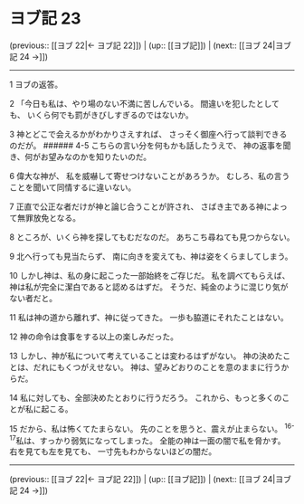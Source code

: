 # ヨブ記 23

(previous:: [[ヨブ 22|← ヨブ記 22]]) | (up:: [[ヨブ記]]) | (next:: [[ヨブ 24|ヨブ記 24 →]])

***


1 ヨブの返答。 

2 「今日も私は、やり場のない不満に苦しんでいる。 間違いを犯したとしても、 いくら何でも罰がきびしすぎるのではないか。 

3 神とどこで会えるかがわかりさえすれば、 さっそく御座へ行って談判できるのだが。 ###### 4-5 こちらの言い分を何もかも話したうえで、 神の返事を聞き、何がお望みなのかを知りたいのだ。 

6 偉大な神が、 私を威嚇して寄せつけないことがあろうか。 むしろ、私の言うことを聞いて同情するに違いない。 

7 正直で公正な者だけが神と論じ合うことが許され、 さばき主である神によって無罪放免となる。 

8 ところが、いくら神を探してもむだなのだ。 あちこち尋ねても見つからない。 

9 北へ行っても見当たらず、 南に向きを変えても、神は姿をくらましてしまう。 

10 しかし神は、私の身に起こった一部始終をご存じだ。 私を調べてもらえば、 神は私が完全に潔白であると認めるはずだ。 そうだ、純金のように混じり気がない者だと。 

11 私は神の道から離れず、神に従ってきた。 一歩も脇道にそれたことはない。 

12 神の命令は食事をする以上の楽しみだった。 

13 しかし、神が私について考えていることは変わるはずがない。 神の決めたことは、だれにもくつがえせない。 神は、望みどおりのことを意のままに行うからだ。 

14 私に対しても、全部決めたとおりに行うだろう。 これから、もっと多くのことが私に起こる。 

15 だから、私は怖くてたまらない。 先のことを思うと、震えが止まらない。 <sup class="versenum">16-17</sup>私は、すっかり弱気になってしまった。 全能の神は一面の闇で私を脅かす。 右を見ても左を見ても、 一寸先もわからないほどの闇だ。

***

(previous:: [[ヨブ 22|← ヨブ記 22]]) | (up:: [[ヨブ記]]) | (next:: [[ヨブ 24|ヨブ記 24 →]])
